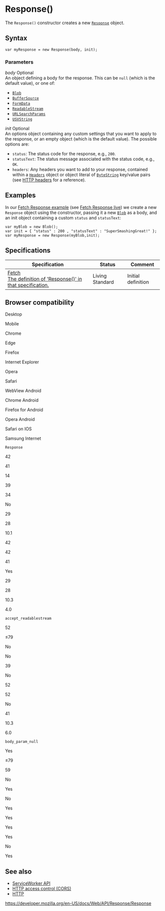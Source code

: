Response()
==========

The `Response()` constructor creates a new [`Response`](../response) object.

Syntax
------

    var myResponse = new Response(body, init);

### Parameters

 *body* <span class="badge inline optional">Optional</span>   
An object defining a body for the response. This can be `null` (which is the default value), or one of:

-   [`Blob`](../blob)
-   [`BufferSource`](../buffersource)
-   [`FormData`](../formdata)
-   [`ReadableStream`](../readablestream)
-   [`URLSearchParams`](../urlsearchparams)
-   [`USVString`](../usvstring)

 *init* <span class="badge inline optional">Optional</span>   
An options object containing any custom settings that you want to apply to the response, or an empty object (which is the default value). The possible options are:

-   `status`: The status code for the response, e.g., `200`.
-   `statusText`: The status message associated with the status code, e.g., `OK`.
-   `headers`: Any headers you want to add to your response, contained within a [`Headers`](../headers) object or object literal of [`ByteString`](../bytestring) key/value pairs (see [HTTP headers](https://developer.mozilla.org/en-US/docs/Web/HTTP/Headers) for a reference).

Examples
--------

In our [Fetch Response example](https://github.com/mdn/fetch-examples/tree/master/fetch-response) (see [Fetch Response live](https://mdn.github.io/fetch-examples/fetch-response/)) we create a new `Response` object using the constructor, passing it a new [`Blob`](../blob) as a body, and an init object containing a custom `status` and `statusText`:

    var myBlob = new Blob();
    var init = { "status" : 200 , "statusText" : "SuperSmashingGreat!" };
    var myResponse = new Response(myBlob,init);

Specifications
--------------

<table><thead><tr class="header"><th>Specification</th><th>Status</th><th>Comment</th></tr></thead><tbody><tr class="odd"><td><a href="https://fetch.spec.whatwg.org/#dom-response">Fetch<br />
<span class="small">The definition of 'Response()' in that specification.</span></a></td><td><span class="spec-living">Living Standard</span></td><td>Initial definition</td></tr></tbody></table>

Browser compatibility
---------------------

Desktop

Mobile

Chrome

Edge

Firefox

Internet Explorer

Opera

Safari

WebView Android

Chrome Android

Firefox for Android

Opera Android

Safari on IOS

Samsung Internet

`Response`

42

41

14

39

34

No

29

28

10.1

42

42

41

Yes

29

28

10.3

4.0

`accept_readablestream`

52

≤79

No

No

39

No

52

52

No

41

10.3

6.0

`body_param_null`

Yes

≤79

59

No

Yes

No

Yes

Yes

Yes

Yes

No

Yes

See also
--------

-   [ServiceWorker API](../service_worker_api)
-   [HTTP access control (CORS)](https://developer.mozilla.org/en-US/docs/Web/HTTP/CORS)
-   [HTTP](https://developer.mozilla.org/en-US/docs/Web/HTTP)

<a href="https://developer.mozilla.org/en-US/docs/Web/API/Response/Response" class="_attribution-link">https://developer.mozilla.org/en-US/docs/Web/API/Response/Response</a>
